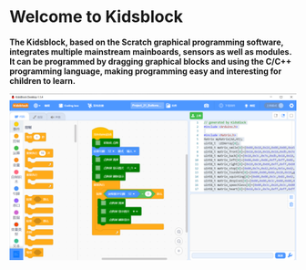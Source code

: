 # Welcome to Kidsblock

**The Kidsblock, based on the Scratch graphical programming software, integrates multiple mainstream mainboards, sensors as well as modules. It can be programmed by dragging graphical blocks and using the C/C++ programming language, making programming easy and interesting for children to learn.**

![](assets/be6ae890be08178143a4c3564e0658fb.png)